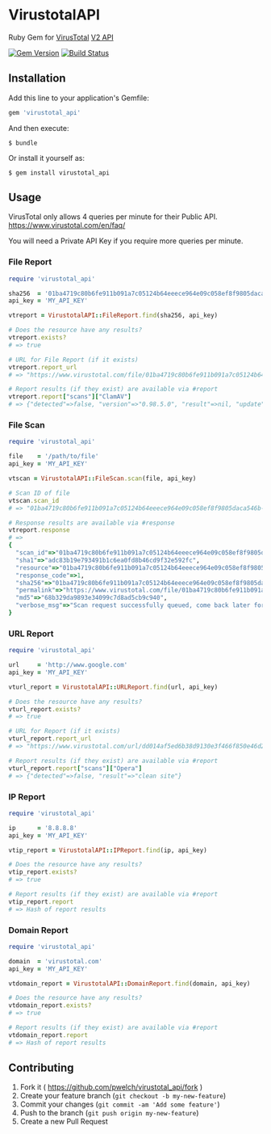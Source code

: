 # VirustotalAPI

Ruby Gem for [VirusTotal](https://www.virustotal.com) [V2 API](https://www.virustotal.com/en/documentation/public-api/)

[![Gem Version](https://badge.fury.io/rb/virustotal_api.svg)](http://badge.fury.io/rb/virustotal_api)
[![Build Status](https://secure.travis-ci.org/pwelch/virustotal_api.svg)](http://travis-ci.org/pwelch/virustotal_api)

## Installation

Add this line to your application's Gemfile:

```ruby
gem 'virustotal_api'
```

And then execute:

    $ bundle

Or install it yourself as:

    $ gem install virustotal_api

## Usage

VirusTotal only allows 4 queries per minute for their Public API. https://www.virustotal.com/en/faq/

You will need a Private API Key if you require more queries per minute.

### File Report

```ruby
require 'virustotal_api'

sha256  = '01ba4719c80b6fe911b091a7c05124b64eeece964e09c058ef8f9805daca546b'
api_key = 'MY_API_KEY'

vtreport = VirustotalAPI::FileReport.find(sha256, api_key)

# Does the resource have any results?
vtreport.exists?
# => true

# URL for File Report (if it exists)
vtreport.report_url
# => "https://www.virustotal.com/file/01ba4719c80b6fe911b091a7c05124b64eeece964e09c058ef8f9805daca546b/analysis/1418032127/"

# Report results (if they exist) are available via #report
vtreport.report["scans"]["ClamAV"]
# => {"detected"=>false, "version"=>"0.98.5.0", "result"=>nil, "update"=>"20141208"}
```

### File Scan

```ruby
require 'virustotal_api'

file    = '/path/to/file'
api_key = 'MY_API_KEY'

vtscan = VirustotalAPI::FileScan.scan(file, api_key)

# Scan ID of file
vtscan.scan_id
# => "01ba4719c80b6fe911b091a7c05124b64eeece964e09c058ef8f9805daca546b-1419454668"

# Response results are available via #response
vtreport.response
# =>
{
  "scan_id"=>"01ba4719c80b6fe911b091a7c05124b64eeece964e09c058ef8f9805daca546b-1419454668",
  "sha1"=>"adc83b19e793491b1c6ea0fd8b46cd9f32e592fc",
  "resource"=>"01ba4719c80b6fe911b091a7c05124b64eeece964e09c058ef8f9805daca546b",
  "response_code"=>1,
  "sha256"=>"01ba4719c80b6fe911b091a7c05124b64eeece964e09c058ef8f9805daca546b",
  "permalink"=>"https://www.virustotal.com/file/01ba4719c80b6fe911b091a7c05124b64eeece964e09c058ef8f9805daca546b/analysis/1419454668/",
  "md5"=>"68b329da9893e34099c7d8ad5cb9c940",
  "verbose_msg"=>"Scan request successfully queued, come back later for the report"
}
```

### URL Report

```ruby
require 'virustotal_api'

url     = 'http://www.google.com'
api_key = 'MY_API_KEY'

vturl_report = VirustotalAPI::URLReport.find(url, api_key)

# Does the resource have any results?
vturl_report.exists?
# => true

# URL for Report (if it exists)
vturl_report.report_url
# => "https://www.virustotal.com/url/dd014af5ed6b38d9130e3f466f850e46d21b951199d53a18ef29ee9341614eaf/analysis/1419457210/"

# Report results (if they exist) are available via #report
vturl_report.report["scans"]["Opera"]
# => {"detected"=>false, "result"=>"clean site"}
```

### IP Report

```ruby
require 'virustotal_api'

ip      = '8.8.8.8'
api_key = 'MY_API_KEY'

vtip_report = VirustotalAPI::IPReport.find(ip, api_key)

# Does the resource have any results?
vtip_report.exists?
# => true

# Report results (if they exist) are available via #report
vtip_report.report
# => Hash of report results
```

### Domain Report

```ruby
require 'virustotal_api'

domain  = 'virustotal.com'
api_key = 'MY_API_KEY'

vtdomain_report = VirustotalAPI::DomainReport.find(domain, api_key)

# Does the resource have any results?
vtdomain_report.exists?
# => true

# Report results (if they exist) are available via #report
vtdomain_report.report
# => Hash of report results
```

## Contributing

1. Fork it ( https://github.com/pwelch/virustotal_api/fork )
2. Create your feature branch (`git checkout -b my-new-feature`)
3. Commit your changes (`git commit -am 'Add some feature'`)
4. Push to the branch (`git push origin my-new-feature`)
5. Create a new Pull Request
